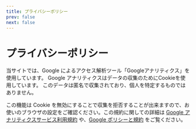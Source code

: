 ```yaml
---
title: プライバシーポリシー
prev: false
next: false
---
```


# プライバシーポリシー

当サイトでは、Google によるアクセス解析ツール「Googleアナリティクス」を使用しています。
Google アナリティクスはデータの収集のためにCookieを使用しています。
このデータは匿名で収集されており、個人を特定するものではありません。

この機能は Cookie を無効にすることで収集を拒否することが出来ますので、お使いのブラウザの設定をご確認ください。この規約に関しての詳細は [Google アナリティクスサービス利用規約](https://marketingplatform.google.com/about/analytics/terms/jp/) や、[Google ポリシーと規約](https://policies.google.com/technologies/ads?hl=ja) をご覧ください。
